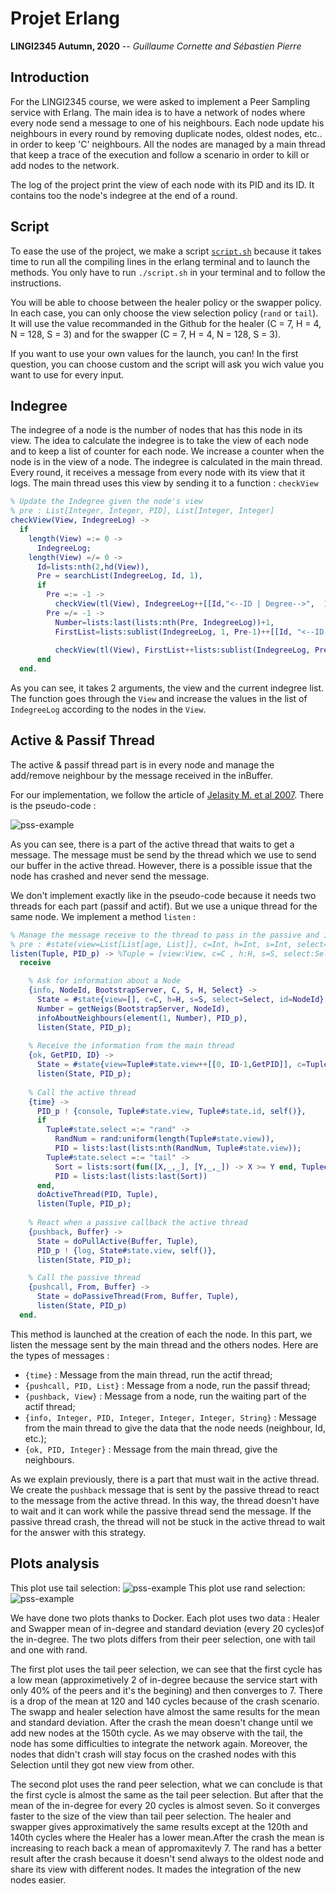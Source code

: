 # Projet Erlang 

**LINGI2345 Autumn, 2020** -- *Guillaume Cornette and Sébastien Pierre*

## Introduction
For the LINGI2345 course, we were asked to implement a Peer Sampling service with Erlang. The main idea is to have a network of nodes where every node send a message to one of his neighbours. Each node update his neighbours in every round by removing duplicate nodes, oldest nodes, etc.. in order to keep 'C' neighbours. All the nodes are managed by a main thread that keep a trace of the execution and follow a scenario in order to kill or add nodes to the network. <br />

The log of the project print the view of each node with its PID and its ID. It contains too the node's indegree at the end of a round. 
## Script
To ease the use of the project, we make a script [`script.sh`](script.sh) because it takes time to run all the compiling lines in the erlang terminal and to launch the methods. You only have to run ```./script.sh``` in your terminal and to follow the instructions. 
<br />

You will be able to choose between the healer policy or the swapper policy. In each case, you can only choose the view selection policy (```rand``` or ```tail```). <br />
It will use the value recommanded in the Github for the healer (C = 7, H = 4, N = 128, S = 3) and for the swapper (C = 7, H = 4, N = 128, S = 3).
<br />

If you want to use your own values for the launch, you can! In the first question, you can choose custom and the script will ask you wich value you want to use for every input. 

## Indegree
The indegree of a node is the number of nodes that has this node in its view. The idea to calculate the indegree is to take the view of each node and to keep a list of counter for each node. We increase a counter when the node is in the view of a node. 
The indegree is calculated in the main thread. Every round, it receives a message from every node with its view that it logs. The main thread uses this view by sending it to a function : ```checkView```
<br />

``` erlang
% Update the Indegree given the node's view
% pre : List[Integer, Integer, PID], List[Integer, Integer]
checkView(View, IndegreeLog) -> 
  if 
    length(View) =:= 0 ->
      IndegreeLog;
    length(View) =/= 0 -> 
      Id=lists:nth(2,hd(View)),
      Pre = searchList(IndegreeLog, Id, 1),
      if 
        Pre =:= -1 ->
          checkView(tl(View), IndegreeLog++[[Id,"<--ID | Degree-->",  1]]);
        Pre =/= -1 -> 
          Number=lists:last(lists:nth(Pre, IndegreeLog))+1,
          FirstList=lists:sublist(IndegreeLog, 1, Pre-1)++[[Id, "<--ID | Degree-->", Number]],
          
          checkView(tl(View), FirstList++lists:sublist(IndegreeLog, Pre+1, length(IndegreeLog)))
      end
  end.
```
As you can see, it takes 2 arguments, the view and the current indegree list. The function goes through the ```View``` and increase the values in the list of ```IndegreeLog``` according to the nodes in the ```View```. 
## Active & Passif Thread
The active & passif thread part is in every node and manage the add/remove neighbour by the message received in the inBuffer. 
<br />

For our implementation, we follow the article of [Jelasity M. et al 2007](https://dl.acm.org/doi/10.1145/1275517.1275520). There is the pseudo-code : 

![pss-example](images/capture.png)

As you can see, there is a part of the active thread that waits to get a message. The message must be send by the thread which we use to send our buffer in the active thread. However, there is a possible issue that the node has crashed and never send the message. 

We don't implement exactly like in the pseudo-code because it needs two threads for each part (passif and actif). But we use a unique thread for the same node. We implement a method ```listen``` : 

``` erlang
% Manage the message receive to the thread to pass in the passive and in the active. 
% pre : #state(view=List[List[age, List]], c=Int, h=Int, s=Int, select=String)
listen(Tuple, PID_p) -> %Tuple = [view:View, c=C , h:H, s=S, select:Select, id:NodeId]  & View = [[PID, H], [], [] , ... ]
  receive

    % Ask for information about a Node
    {info, NodeId, BootstrapServer, C, S, H, Select} -> 
      State = #state{view=[], c=C, h=H, s=S, select=Select, id=NodeId},
      Number = getNeigs(BootstrapServer, NodeId),
      infoAboutNeighbours(element(1, Number), PID_p),
      listen(State, PID_p);
    
    % Receive the information from the main thread
    {ok, GetPID, ID} -> 
      State = #state{view=Tuple#state.view++[[0, ID-1,GetPID]], c=Tuple#state.c, h=Tuple#state.h, s=Tuple#state.s, select=Tuple#state.select, id=Tuple#state.id},
      listen(State, PID_p);
    
    % Call the active thread
    {time} ->  
      PID_p ! {console, Tuple#state.view, Tuple#state.id, self()},
      if
        Tuple#state.select =:= "rand" ->
          RandNum = rand:uniform(length(Tuple#state.view)),
          PID = lists:last(lists:nth(RandNum, Tuple#state.view));
        Tuple#state.select =:= "tail" ->
          Sort = lists:sort(fun([X,_,_], [Y,_,_]) -> X >= Y end, Tuple#state.view),
          PID = lists:last(lists:last(Sort))
      end,
      doActiveThread(PID, Tuple),
      listen(Tuple, PID_p);
    
    % React when a passive callback the active thread
    {pushback, Buffer} -> 
      State = doPullActive(Buffer, Tuple),
      PID_p ! {log, State#state.view, self()},
      listen(State, PID_p);

    % Call the passive thread
    {pushcall, From, Buffer} -> 
      State = doPassiveThread(From, Buffer, Tuple),
      listen(State, PID_p)
  end.
```

This method is launched at the creation of each the node. In this part, we listen the message sent by the main thread and the others nodes. Here are the types of messages : 
- ```{time}``` : Message from the main thread, run the actif thread;
- ```{pushcall, PID, List}``` : Message from a node, run the passif thread;
- ```{pushback, View}``` : Message from a node, run the waiting part of the actif thread;
- ```{info, Integer, PID, Integer, Integer, Integer, String}``` : Message from the main thread to give the data that the node needs (neighbour, Id, etc.);
- ```{ok, PID, Integer}``` : Message from the main thread, give the neighbours.

As we explain previously, there is a part that must wait in the active thread. We create the ```pushback``` message that is sent by the passive thread to react to the message from the active thread. In this way, the thread doesn't have to wait and it can work while the passive thread send the message. If the passive thread crash, the thread will not be stuck in the active thread to wait for the answer with this strategy.  

## Plots analysis 
This plot use tail selection:
![pss-example](plot_tail/tail.png)
This plot use rand selection:
![pss-example](plot_rand/rand.png)

We have done two plots thanks to Docker. Each plot uses two data : Healer and Swapper mean of in-degree and standard deviation (every 20 cycles)of the in-degree. The two plots differs from their peer selection, one with tail and one with rand.

The first plot uses the tail peer selection, we can see that the first cycle has a low mean (approximetively 2 of in-degree because the service start with only 40% of the peers and it's the begining) and then converges to 7. There is a drop of the mean at 120 and 140 cycles because of the crash scenario. The swapp and healer selection have almost the same results for the mean and standard deviation. After the crash the mean doesn't change until we add new nodes at the 150th cycle. As we may observe with the tail, the node has some difficulties to integrate the network again. Moreover, the nodes that didn't crash will stay focus on the crashed nodes with this Selection until they got new view from other. 

The second plot uses the rand peer selection, what we can conclude is that the first cycle is almost the same as the tail peer selection. But after that the mean of the in-degree for every 20 cycles is almost seven. So it converges faster to the size of the view than tail peer selection. The healer and swapper gives approximatively the same results except at the 120th and 140th cycles where the Healer has a lower mean.After the crash the mean is increasing to reach back a mean of appromaxitevly 7. The rand has a better result after the crash because it doesn't send always to the oldest node and share its view with different nodes. It mades the integration of the new nodes easier. 